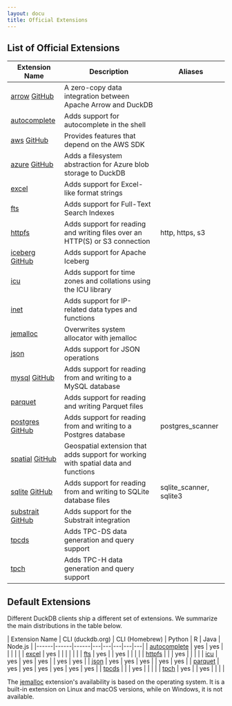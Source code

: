 ```yaml
---
layout: docu
title: Official Extensions
---
```


## List of Official Extensions

| Extension Name | Description | Aliases |
|---|-----|--|
| [arrow](arrow) [<span class="github">GitHub</span>](https://github.com/duckdb/arrow)                                  | A zero-copy data integration between Apache Arrow and DuckDB                       |                 |
| [autocomplete](autocomplete)                                                                                          | Adds support for autocomplete in the shell                                         |                 |
| [aws](aws) [<span class="github">GitHub</span>](https://github.com/duckdb/duckdb_aws)                                 | Provides features that depend on the AWS SDK                                       |                 |
| [azure](azure) [<span class="github">GitHub</span>](https://github.com/duckdb/duckdb_azure)                           | Adds a filesystem abstraction for Azure blob storage to DuckDB                     |                 |
| [excel](excel)                                                                                                        | Adds support for Excel-like format strings                                         |                 |
| [fts](full_text_search)                                                                                               | Adds support for Full-Text Search Indexes                                          |                 |
| [httpfs](httpfs)                                                                                                      | Adds support for reading and writing files over an HTTP(S) or S3 connection        | http, https, s3 |
| [iceberg](iceberg) [<span class="github">GitHub</span>](https://github.com/duckdb/duckdb_iceberg)                     | Adds support for Apache Iceberg                                                    |                 |
| [icu](icu)                                                                                                            | Adds support for time zones and collations using the ICU library                   |                 |
| [inet](inet)                                                                                                          | Adds support for IP-related data types and functions                               |                 |
| [jemalloc](jemalloc)                                                                                                  | Overwrites system allocator with jemalloc                                          |                 |
| [json](json)                                                                                                          | Adds support for JSON operations                                                   |                 |
| [mysql](mysql) [<span class="github">GitHub</span>](https://github.com/duckdb/duckdb_mysql)                           | Adds support for reading from and writing to a MySQL database                      |                 |
| [parquet](parquet)                                                                                                    | Adds support for reading and writing Parquet files                                 |                 |
| [postgres](postgres) [<span class="github">GitHub</span>](https://github.com/duckdb/postgres_scanner)                 | Adds support for reading from and writing to a Postgres database                   | postgres_scanner |
| [spatial](spatial) [<span class="github">GitHub</span>](https://github.com/duckdb/duckdb_spatial)                     | Geospatial extension that adds support for working with spatial data and functions |                 |
| [sqlite](sqlite) [<span class="github">GitHub</span>](https://github.com/duckdb/sqlite_scanner)                       | Adds support for reading from and writing to SQLite database files                 | sqlite_scanner, sqlite3 |
| [substrait](substrait) [<span class="github">GitHub</span>](https://github.com/duckdb/substrait)                      | Adds support for the Substrait integration                                         |                 |
| [tpcds](tpcds)                                                                                                        | Adds TPC-DS data generation and query support                                      |                 |
| [tpch](tpch)                                                                                                          | Adds TPC-H data generation and query support                                       |                 |

## Default Extensions

Different DuckDB clients ship a different set of extensions.
We summarize the main distributions in the table below.

<div class="narrow_table"></div>

| Extension Name | CLI (duckdb.org) | CLI (Homebrew) | Python | R | Java | Node.js |
|------|------|------|---|---|---|---|---|
| [autocomplete](autocomplete) | yes | yes |     |     |     |     |
| [excel](excel)               | yes |     |     |     |     |     |
| [fts](full_text_search)      | yes |     | yes |     |     |     |
| [httpfs](httpfs)             |     |     | yes |     |     |     |
| [icu](icu)                   | yes | yes | yes |     | yes | yes |
| [json](json)                 | yes | yes | yes |     | yes | yes |
| [parquet](parquet)           | yes | yes | yes | yes | yes | yes |
| [tpcds](tpcds)               |     |     | yes |     |     |     |
| [tpch](tpch)                 | yes |     | yes |     |     |     |

The [jemalloc](jemalloc) extension's availability is based on the operating system.
It is a built-in extension on Linux and macOS versions, while on Windows, it is not available.
